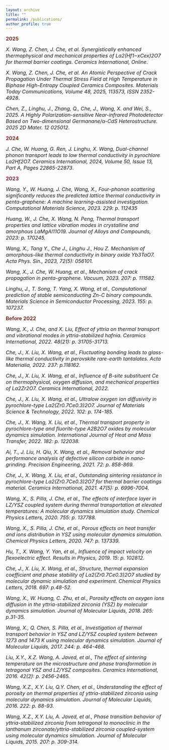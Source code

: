 ```yaml
---
layout: archive
title: ""
permalink: /publications/
author_profile: true
---
```

<strong style="font-size: 16px; color: #7a2b2b;">2025</strong>

<span style="font-size:16px"> *X. Wang, Z. Chen, J. Che, et al. Synergistically enhanced thermophysical and mechanical properties of La2(Hf1‒xCex)2O7 for thermal barrier coatings. Ceramics International, Online*.<span>

<span style="font-size:16px"> *X. Wang, Z. Chen, J. Che, et al. An Atomic Perspective of Crack Propagation Under Thermal Stress Field at High Temperature in Biphase High-Entropy Coupled Ceramics Composites. Materials Today Communications, Volume 48, 2025, 113573, ISSN 2352-4928*.<span>

<span style="font-size:16px"> *Chen, Z., Linghu, J., Zhang, Q., Che, J., Wang, X. and Wei, S., 2025. A Highly Polarization-sensitive Near-infrared Photodetector Based on Two-dimensional Germanane/α-CdS Heterostructure. 2025 2D Mater. 12 025012*. <span>

<strong style="font-size: 16px; color: #7a2b2b;">2024</strong>

<span style="font-size:16px"> *J. Che, W. Huang, G. Ren, J. Linghu, X. Wang, Dual-channel phonon transport leads to low thermal conductivity in pyrochlore La2Hf2O7. Ceramics International, 2024, Volume 50, Issue 13, Part A, Pages 22865-22873*. <span>

<strong style="font-size: 16px; color: #7a2b2b;">2023</strong>


<span style="font-size:16px"> *Wang, Y., W. Huang, J. Che, Wang, X., Four-phonon scattering significantly reduces the predicted lattice thermal conductivity in penta-graphene: A machine learning-assisted investigation. Computational Materials Science, 2023. 229: p. 112435* <span>

<span style="font-size:16px"> *Huang, W., J. Che, X. Wang, N. Peng, Thermal transport properties and lattice vibration modes in crystalline and amorphous LaMgAl11O19. Journal of Alloys and Compounds, 2023: p. 170245.* <span>

<span style="font-size:16px"> *Wang, X., Tang Y., Che J., Linghu J., Hou Z. Mechanism of amorphous-like thermal conductivity in binary oxide Yb3TaO7. Acta Phys. Sin., 2023, 72(5): 056101.* <span>

<span style="font-size:16px"> *Wang, X., J. Che, W. Huang, et al., Mechanism of crack propagation in penta-graphene. Vacuum, 2023. 207: p. 111582.* <span>

<span style="font-size:16px"> *Linghu, J., T. Song, T. Yang, X. Wang, et al., Computational prediction of stable semiconducting Zn-C binary compounds. Materials Science in Semiconductor Processing, 2023. 155: p. 107237.* <span>

<strong style="font-size: 16px; color: #7a2b2b;">Before 2022</strong>


<span style="font-size:16px"> *Wang, X., J. Che, and X. Liu, Effect of yttria on thermal transport and vibrational modes in yttria-stabilized hafnia. Ceramics International, 2022. 48(21): p. 31705-31713.* <span>

<span style="font-size:16px"> *Che, J., X. Liu, X. Wang, et al., Fluctuating bonding leads to glass-like thermal conductivity in perovskite rare-earth tantalates. Acta Materialia, 2022. 237: p.118162.* <span>

<span style="font-size:16px"> *Che, J., X. Liu, X. Wang, et al., Influence of B-site substituent Ce on thermophysical, oxygen diffusion, and mechanical properties of La2Zr2O7. Ceramics International, 2022.* <span>

<span style="font-size:16px"> *Che, J., X. Liu, X. Wang, et al., Ultralow oxygen ion diffusivity in pyrochlore-type La2(Zr0.7Ce0.3)2O7. Journal of Materials Science & Technology, 2022. 102: p. 174-185.* <span>

<span style="font-size:16px"> *Che, J., X. Wang, X. Liu, et al., Thermal transport property in pyrochlore-type and fluorite-type A2B2O7 oxides by molecular dynamics simulation. International Journal of Heat and Mass Transfer, 2022. 182: p. 122038.* <span>

<span style="font-size:16px"> *Ai, T., J. Liu, H. Qiu, X. Wang, et al., Removal behavior and performance analysis of defective silicon carbide in nano-grinding. Precision Engineering, 2021. 72: p. 858-869.* <span>

<span style="font-size:16px"> *Che, J., X. Wang, X. Liu, et al., Outstanding sintering resistance in pyrochlore-type La2(Zr0.7Ce0.3)2O7 for thermal barrier coatings material. Ceramics International, 2021. 47(5): p. 6996-7004.* <span>

<span style="font-size:16px"> *Wang, X., S. Pilla, J. Che, et al., The effects of interface layer in LZ/YSZ coupled system during thermal transportation at elevated temperatures: A molecular dynamics simulation study. Chemical Physics Letters, 2020. 755: p. 137788.* <span>

<span style="font-size:16px"> *Wang, X., S. Pilla, J. Che, et al., Porous effects on heat transfer and ions distribution in YSZ using molecular dynamics simulation. Chemical Physics Letters, 2020. 747: p. 137339.* <span>

<span style="font-size:16px"> *Hu, T., X. Wang, Y. Yan, et al., Influence of impact velocity on flexoelectric effect. Results in Physics, 2019. 15: p. 102812.* <span>

<span style="font-size:16px"> *Che, J., X. Liu, X. Wang, et al., Structure, thermal expansion coefficient and phase stability of La2(Zr0.7Ce0.3)2O7 studied by molecular dynamic simulation and experiment. Chemical Physics Letters, 2018. 697: p.48-52.* <span>

<span style="font-size:16px"> *Wang, X., W. Huang, C. Zhu, et al., Porosity effects on oxygen ions diffusion in the yttria-stabilized zirconia (YSZ) by molecular dynamics simulation. Journal of Molecular Liquids, 2018. 265: p.31-35.* <span>

<span style="font-size:16px"> *Wang, X., Q. Chen, S. Pilla, et al., Investigation of thermal transport behavior in YSZ and LZ/YSZ coupled system between 1273 and 1473 K using molecular dynamics simulation. Journal of Molecular Liquids, 2017. 244: p. 464-468.* <span>

<span style="font-size:16px"> *Liu, X.Y., X.Z. Wang, A. Javed, et al., The effect of sintering temperature on the microstructure and phase transformation in tetragonal YSZ and LZ/YSZ composites. Ceramics International, 2016. 42(2): p. 2456-2465.* <span>

<span style="font-size:16px"> *Wang, X.Z., X.Y. Liu, Q.Y. Chen, et al., Understanding the effect of porosity on thermal properties of yttria-stabilized zirconia using molecular dynamics simulation. Journal of Molecular Liquids, 2016. 222: p. 88-93.* <span>

<span style="font-size:16px"> *Wang, X.Z., X.Y. Liu, A. Javed, et al., Phase transition behavior of yttria-stabilized zirconia from tetragonal to monoclinic in the lanthanum zirconate/yttria-stabilized zirconia coupled-system using molecular dynamics simulation. Journal of Molecular Liquids, 2015. 207: p. 309-314.* <span>
